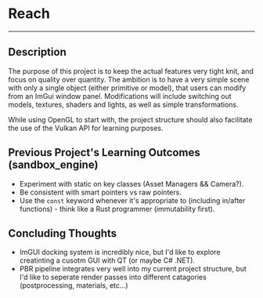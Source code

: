 # Reach 
---
## Description
The purpose of this project is to keep the actual features very tight knit, and focus on quality over quantity. The ambition is to have a very simple scene with only a single object (either primitive or model), that users can modify from an ImGui window panel. Modifications will include switching out models, textures, shaders and lights, as well as simple transformations. 

While using OpenGL to start with, the project structure should also facilitate the use of the Vulkan API for learning purposes.

## Previous Project's Learning Outcomes (sandbox_engine)
- Experiment with static on key classes (Asset Managers && Camera?).
- Be consistent with smart pointers vs raw pointers.
- Use the `const` keyword whenever it's appropriate to (including in/after functions) - think like a Rust programmer (immutability first).

## Concluding Thoughts
- ImGUI docking system is incredibly nice, but I'd like to explore creatinting a cusotm GUI with QT (or maybe C# .NET).
- PBR pipeline integrates very well into my current project structure, but I'd like to seperate render passes into different catagories (postprocessing, materials, etc...)





